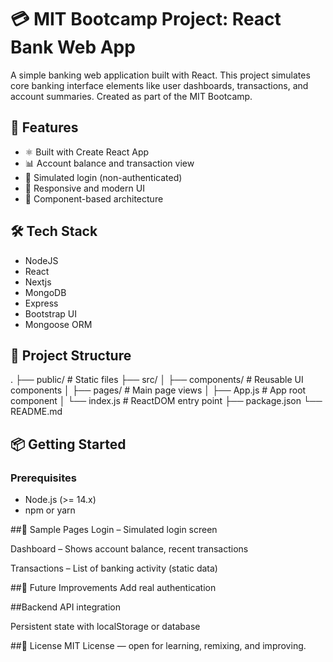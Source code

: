 # 💳 MIT Bootcamp Project: React Bank Web App

A simple banking web application built with React. This project simulates core banking interface elements like user dashboards, transactions, and account summaries. Created as part of the MIT Bootcamp.

## 🚀 Features

- ⚛️ Built with Create React App
- 📊 Account balance and transaction view
- 🔐 Simulated login (non-authenticated)
- 💅 Responsive and modern UI
- 🧰 Component-based architecture

## 🛠️ Tech Stack

- NodeJS
- React 
- Nextjs 
- MongoDB
- Express
- Bootstrap UI
- Mongoose ORM

## 📁 Project Structure

.
├── public/ # Static files
├── src/
│ ├── components/ # Reusable UI components
│ ├── pages/ # Main page views
│ ├── App.js # App root component
│ └── index.js # ReactDOM entry point
├── package.json
└── README.md

## 📦 Getting Started

### Prerequisites

- Node.js (>= 14.x)
- npm or yarn

##🧪 Sample Pages
Login – Simulated login screen

Dashboard – Shows account balance, recent transactions

Transactions – List of banking activity (static data)

##🧱 Future Improvements
Add real authentication

##Backend API integration

Persistent state with localStorage or database

##📄 License
MIT License — open for learning, remixing, and improving.
